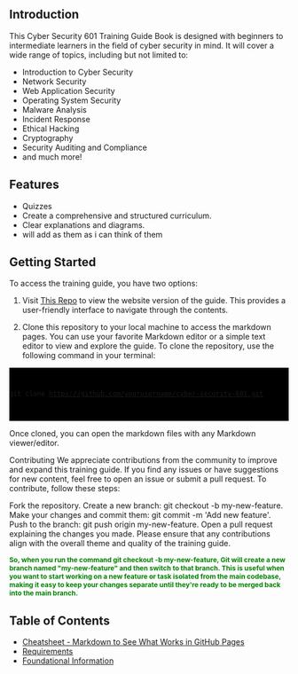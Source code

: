 <link rel="stylesheet" href="https://novaxiophi.github.io/securityplusTraining.githubpages.io/styles.css">

## Introduction

This Cyber Security 601 Training Guide Book is designed with beginners to intermediate learners in the field of cyber security in mind. It will cover a wide range of topics, including but not limited to:

- Introduction to Cyber Security
- Network Security
- Web Application Security
- Operating System Security
- Malware Analysis
- Incident Response
- Ethical Hacking
- Cryptography
- Security Auditing and Compliance
- and much more!

## Features

- Quizzes
- Create a comprehensive and structured curriculum.
- Clear explanations and diagrams.
- will add as them as i can think of them

## Getting Started

To access the training guide, you have two options:

1. Visit [This Repo](https://github.com/novaxiophi/securityplusTraining.githubpages.io) to view the website version of the guide. This provides a user-friendly interface to navigate through the contents.

2. Clone this repository to your local machine to access the markdown pages. You can use your favorite Markdown editor or a simple text editor to view and explore the guide. To clone the repository, use the following command in your terminal:

<div style="background-color:black">
<pre>
<code>

git clone https://github.com/yourusername/cyber-security-601.git

</code>
</pre>
</div>

Once cloned, you can open the markdown files with any Markdown viewer/editor.

Contributing
We appreciate contributions from the community to improve and expand this training guide. If you find any issues or have suggestions for new content, feel free to open an issue or submit a pull request. To contribute, follow these steps:

Fork the repository.
Create a new branch: git checkout -b my-new-feature.
Make your changes and commit them: git commit -m 'Add new feature'.
Push to the branch: git push origin my-new-feature.
Open a pull request explaining the changes you made.
Please ensure that any contributions align with the overall theme and quality of the training guide.

<span style="color:green;font-weight:700;font-size:12px"> 
So, when you run the command git checkout -b my-new-feature, Git will create a new branch named "my-new-feature" and then switch to that branch. This is useful when you want to start working on a new feature or task isolated from the main codebase, making it easy to keep your changes separate until they're ready to be merged back into the main branch.
</span>

## Table of Contents

- [Cheatsheet - Markdown to See What Works in GitHub Pages](/CheatsheetMarkdown.md)
- [Requirements](SecurityPlus/requirements.md)
- [Foundational Information](#foundational)

